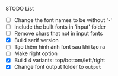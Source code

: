 8TODO List
- [ ] Change the font names to be without '-'
- [ ] Include the built fonts in 'input' folder
- [ ] Remove chars that not in input fonts
- [X] Build serif version
- [ ] Tạo thêm hình ảnh font sau khi tạo ra
- [ ] Make right option
- [X] Build 4 variants: top/bottom/left/right
- [X] Change font output folder to `output`
